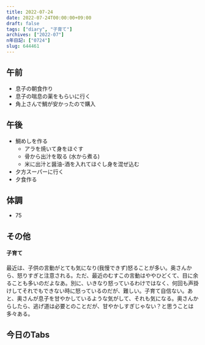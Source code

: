 ```yaml
---
title: 2022-07-24
date: 2022-07-24T00:00:00+09:00
draft: false
tags: ["diary", "子育て"]
archives: ["2022-07"]
n年日記: ["0724"]
slug: 644461
---
```

## 午前
- 息子の朝食作り
- 息子の喘息の薬をもらいに行く
- 角上さんで鯛が安かったので購入
## 午後
- 鯛めしを作る
  - アラを焼いて身をほぐす
  - 骨から出汁を取る (水から煮る)
  - 米に出汁と醤油-酒を入れてほぐし身を混ぜ込む
- 夕方スーパーに行く
- 夕食作る
## 体調
- 75
## その他
#### 子育て
最近は、子供の言動がとても気になり(我慢できず)怒ることが多い。奥さんから、怒りすぎと注意される。ただ、最近のむすこの言動はややひどくて、目に余ることも多いのだよなあ。別に、いきなり怒っているわけではなく、何回も声掛けしてそれでもできない時に怒っているのだが、難しい。子育て自信ない。あと、奥さんが息子を甘やかしているような気がして、それも気になる。奥さんからしたら、逃げ道は必要とのことだが、甘やかしすぎじゃない？と思うことは多々ある。
## 今日のTabs